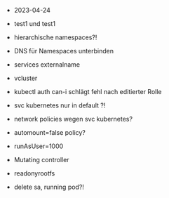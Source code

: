 - 2023-04-24
- test1 und test1
- hierarchische namespaces?!
- DNS für Namespaces unterbinden
- services externalname
- vcluster
- kubectl auth can-i schlägt fehl nach editierter Rolle
- svc kubernetes nur in default ?!
- network policies wegen svc kubernetes?
- automount=false policy?
- runAsUser=1000
- Mutating controller
- readonyrootfs

- delete sa, running pod?!